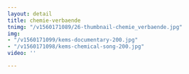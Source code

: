 ```yaml
---
layout: detail
title: chemie-verbaende
tnimg: "/v1560171089/26-thumbnail-chemie_verbaende.jpg"
img:
- "/v1560171099/kems-documentary-200.jpg"
- "/v1560171098/kems-chemical-song-200.jpg"
video: ''

---
```

